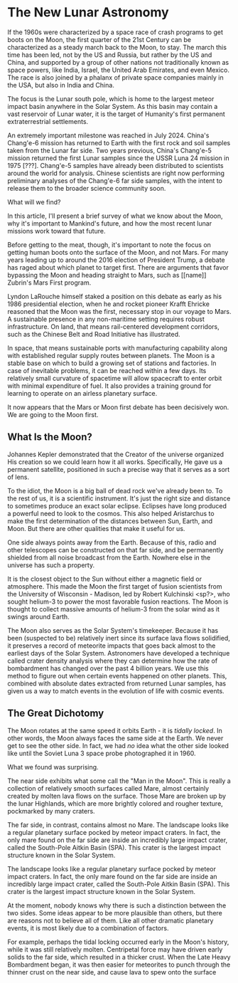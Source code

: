 The New Lunar Astronomy
=======================

If the 1960s were characterized by a space race of crash programs to get boots on the Moon, the first quarter of the 21st Century can be characterized as a steady march back to the Moon, to stay.  The march this time has been led, not by the US and Russia, but rather by the US and China, and supported by a group of other nations not traditionally known as space powers, like India, Israel, the United Arab Emirates, and even Mexico.  The race is also joined by a phalanx of private space companies mainly in the USA, but also in India and China.

The focus is the Lunar south pole, which is home to the largest meteor impact basin anywhere in the Solar System.  As this basin may contain a vast reservoir of Lunar water, it is the target of Humanity's first permanent extraterrestrial settlements.

An extremely important milestone was reached in July 2024.  China's Chang'e-6 mission has returned to Earth with the first rock and soil samples taken from the Lunar far side.  Two years previous, China's Chang'e-5 mission returned the first Lunar samples since the USSR Luna 24 mission in 1975 [???].  Chang'e-5 samples have already been distributed to scientists around the world for analysis.  Chinese scientists are right now performing preliminary analyses of the Chang'e-6 far side samples, with the intent to release them to the broader science community soon.

What will we find?

In this article, I'll present a brief survey of what we know about the Moon, why it's important to Mankind's future, and how the most recent lunar missions work toward that future.

Before getting to the meat, though, it's important to note the focus on getting human boots onto the surface of the Moon, and not Mars.  For many years leading up to around the 2016 election of President Trump, a debate has raged about which planet to target first.  There are arguments that favor bypassing the Moon and heading straight to Mars, such as [[name]] Zubrin's Mars First program.

Lyndon LaRouche himself staked a position on this debate as early as his 1986 presidential election, when he and rocket pioneer Krafft Ehricke reasoned that the Moon was the first, necessary stop in our voyage to Mars.  A sustainable presence in any non-maritime setting requires robust infrastructure.  On land, that means rail-centered development corridors, such as the Chinese Belt and Road Initiative has illustrated.

In space, that means sustainable ports with manufacturing capability along with established regular supply routes between planets.  The Moon is a stable base on which to build a growing set of stations and factories.  In case of inevitable problems, it can be reached within a few days.  Its relatively small curvature of spacetime will allow spacecraft to enter orbit with minimal expenditure of fuel.  It also provides a training ground for learning to operate on an airless planetary surface.

It now appears that the Mars or Moon first debate has been decisively won.  We are going to the Moon first.

## What Is the Moon?

Johannes Kepler demonstrated that the Creator of the universe organized His creation so we could learn how it all works.  Specifically, He gave us a permanent satellite, positioned in such a precise way that it serves as a sort of lens.

To the idiot, the Moon is a big ball of dead rock we've already been to.  To the rest of us, it is a scientific instrument.  It's just the right size and distance to sometimes produce an exact solar eclipse.  Eclipses have long produced a powerful need to look to the cosmos.  This also helped Aristarchus to make the first determination of the distances between Sun, Earth, and Moon.  But there are other qualities that make it useful for us.

One side always points away from the Earth.  Because of this, radio and other telescopes can be constructed on that far side, and be permanently shielded from all noise broadcast from the Earth.  Nowhere else in the universe has such a property.

It is the closest object to the Sun without either a magnetic field or atmosphere.  This made the Moon the first target of fusion scientists from the University of Wisconsin - Madison, led by Robert Kulchinski <sp?>, who sought helium-3 to power the most favorable fusion reactions.  The Moon is thought to collect massive amounts of helium-3 from the solar wind as it swings around Earth.

The Moon also serves as the Solar System's timekeeper.  Because it has been (suspected to be) relatively inert since its surface lava flows solidified, it preserves a record of meteorite impacts that goes back almost to the earliest days of the Solar System.  Astronomers have developed a technique called crater density analysis where they can determine how the rate of bombardment has changed over the past 4 billion years.  We use this method to figure out when certain events happened on other planets.  This, combined with absolute dates extracted from returned Lunar samples, has given us a way to match events in the evolution of life with cosmic events.

## The Great Dichotomy

The Moon rotates at the same speed it orbits Earth - it is _tidally locked_.  In other words, the Moon always faces the same side at the Earth.  We never get to see the other side.  In fact, we had _no_ idea what the other side looked like until the Soviet Luna 3 space probe photographed it in 1960.

What we found was surprising.

The near side exhibits what some call the "Man in the Moon".  This is really a collection of relatively smooth surfaces called Mare, almost certainly created by molten lava flows on the surface.  Those Mare are broken up by the lunar Highlands, which are more brightly colored and rougher texture, pockmarked by many craters.

The far side, in contrast, contains almost no Mare.  The landscape looks like a regular planetary surface pocked by meteor impact craters.  In fact, the only mare found on the far side are inside an incredibly large impact crater, called the South-Pole Aitkin Basin (SPA).  This crater is the largest impact structure known in the Solar System.

The landscape looks like a regular planetary surface pocked by meteor impact craters.  In fact, the only mare found on the far side are inside an incredibly large impact crater, called the South-Pole Aitkin Basin (SPA).  This crater is the largest impact structure known in the Solar System.

At the moment, nobody knows why there is such a distinction between the two sides.  Some ideas appear to be more plausible than others, but there are reasons not to believe all of them.  Like all other dramatic planetary events, it is most likely due to a combination of factors.  

For example, perhaps the tidal locking occurred early in the Moon's history, while it was still relatively molten.  Centripetal force may have driven early solids to the far side, which resulted in a thicker crust.  When the Late Heavy Bombardment began, it was then easier for meteorites to punch through the thinner crust on the near side, and cause lava to spew onto the surface

